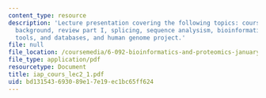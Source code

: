 ```yaml
---
content_type: resource
description: 'Lecture presentation covering the following topics: course administration,
  background, review part I, splicing, sequence analysism, bioinformatics: trends,
  tools, and databases, and human genome project.'
file: null
file_location: /coursemedia/6-092-bioinformatics-and-proteomics-january-iap-2005/bd131543693089e17e19ec1bc65ff624_iap_cours_lec2_1.pdf
file_type: application/pdf
resourcetype: Document
title: iap_cours_lec2_1.pdf
uid: bd131543-6930-89e1-7e19-ec1bc65ff624
---
```

